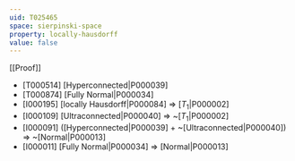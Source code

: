 ```yaml
---
uid: T025465
space: sierpinski-space
property: locally-hausdorff
value: false
---
```

[[Proof]]

* [T000514] [Hyperconnected|P000039]
* [T000874] [Fully Normal|P000034]
* [I000195] [locally Hausdorff|P000084] => [$T_1$|P000002]
* [I000109] [Ultraconnected|P000040] => ~[$T_1$|P000002]
* [I000091] ([Hyperconnected|P000039] + ~[Ultraconnected|P000040]) => ~[Normal|P000013]
* [I000011] [Fully Normal|P000034] => [Normal|P000013]

